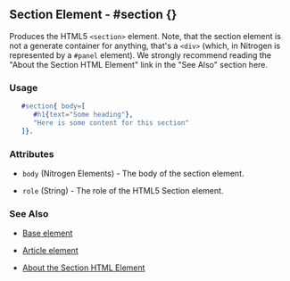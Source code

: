 <!-- dash: #section | Element | ###:Section -->



## Section Element - #section {}

  Produces the HTML5 `<section>` element. Note, that the section element is not
  a generate container for anything, that's a `<div>` (which, in Nitrogen is
  represented by a `#panel` element). We strongly recommend reading the "About
  the Section HTML Element" link in the "See Also" section here.

### Usage

```erlang
   #section{ body=[
      #h1{text="Some heading"},
      "Here is some content for this section"
   ]}.

```

### Attributes

   * `body` (Nitrogen Elements) - The body of the section element.

   * `role` (String) - The role of the HTML5 Section element.

### See Also

 *  [Base element](./element_base.md)

 *  [Article element](article.md)
   
 *  [About the Section HTML Element](http://html5doctor.com/http://html5doctor.com/the-section-element//)
